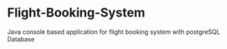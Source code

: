 # Flight-Booking-System
Java console based application for flight booking system with postgreSQL Database
